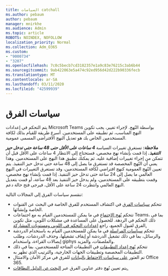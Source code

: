 ```yaml
---
title: السياسات catchall
ms.author: pebaum
author: pebaum
manager: mnirkhe
ms.audience: Admin
ms.topic: article
ROBOTS: NOINDEX, NOFOLLOW
localization_priority: Normal
ms.collection: Adm_O365
ms.custom:
- "9000734"
- "3207"
ms.openlocfilehash: 7c0c5becb7cd3182357e1a9c83e76215c3ab6b44
ms.sourcegitcommit: 9ab422063e5a474c92ed956d42d222b90336fecb
ms.translationtype: MT
ms.contentlocale: ar-SA
ms.lasthandoff: 03/11/2020
ms.locfileid: "42599939"
---
```

# <a name="teams-policies"></a>سياسات الفرق

يتم التحكم في إعدادات Microsoft Teams بواسطة النُهج. لإجراء تغيير، يجب تكوين النهج المناسب، ثم تطبيقه على المستخدمين. أسرع طريقة للقيام بذلك لكافة المستخدمين الخاص بك هو تعديل النهج الافتراضي المسمى عمومية. 

**ملاحظة:** تستغرق تغييرات السياسة ***4 ساعات على الأقل حتى 48 ساعة حتى تدخل حيز التنفيذ.*** إذا قمت بإنشاء نهج مخصص، فستحتاج إلى الانتظار 4 ساعات على الأقل قبل أن تتمكن من إجراء تغييرات إضافية عليه. ثم يمكنك تطبيق هذا النهج على المستخدمين. وهذا يعني أن النُهج المخصصة قد تستغرق ما يصل إلى 48 ساعة حتى تدخل حيز التنفيذ. يتم تعيين النُهج العمومية كنهج افتراضي لكافة المستخدمين، وقد تستغرق التغييرات في النهج العالمي ما يصل إلى 24 ساعة حتى تدخل حيز التنفيذ. إذا قمت بإنشاء نهج مخصص، وقمت بتطبيقه على المستخدمين، ولم يدخل حيز التنفيذ بعد 48 ساعة، أو قمت بتعديل النهج العالمي وانتظرت 24 ساعة على الأقل، فيرجى فتح حالة دعم.

تنقسم سياسات الفرق إلى المجالات التالية:

- تتحكم [سياسات الفرق](https://docs.microsoft.com/MicrosoftTeams/teams-policies) في اكتشاف المستخدم للفرق الخاصة في البحث عن القنوات الخاصة وإنشائها.  
- تتحكم [نُهج الاجتماع](https://docs.microsoft.com/microsoftteams/meeting-policies-in-teams) في ما يمكن للمستخدمين القيام به مع اجتماعات Teams، بما في ذلك التحكم في الردهة. للحصول على المساعدة في مشكلات اللوبي، مثل تكوين الفرق لقبول الجميع، راجع [إعدادات التحكم في اللوبي ومستويات المشاركة.](https://docs.microsoft.com/alchemyinsights/bypass-lobby)
- تتحكم [سياسات المراسلة](https://docs.microsoft.com/microsoftteams/messaging-policies-in-teams) في ما يمكن للمستخدمين القيام به باستخدام الدردشة والرسائل، بما في ذلك تشغيل الدردشة أو إيقاف تشغيلها، وحذف الدردشات، وطلب إيصالات القراءة، واستخدام giphys والملصقات، والمزيد.
- تتحكم [نُهج إعداد التطبيقات](https://docs.microsoft.com/MicrosoftTeams/teams-app-setup-policies) في التطبيقات المتاحة للمستخدمين، بما في ذلك التطبيقات المخصصة وتطبيقات الجهات الخارجية، والترتيب الذي تظهر به.  
- تم العثور [على سياسات الاحتفاظ بالبيانات](https://docs.microsoft.com/microsoftteams/retention-policies) للفرق في مركز الأمان والامتثال Office 365.
- يتم تعيين نُهج دفتر عناوين الفرق عبر [البحث عن الدليل النطاقات.](https://docs.microsoft.com/MicrosoftTeams/teams-scoped-directory-search)